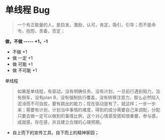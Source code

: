# 单线程 Bug



> 一个有正能量的人，是启发，激励，认可，肯定，吸引，引导；而不是命令，抱怨，责备，否定；

**做，不做   -----   +1，-1**

* 不做 +1 
* 做 一定 +1
* 做 可能 +1
* 做 不可能 +1

单线程

> 如果是单线程，有驱动，没有明确任务，没有计划，一旦前行遇到阻力，没有倒车，没有plan B，没有强制执行覆盖，没有转移注意力，那么必然陷入泥淖而不可自拔，要有跳出的能力；现在驱动是有了，就这样；一步一步来；需要有计划，计划当中事情的难度，得到的成分需要自己来调配，分配只要去做一定可以做到的事情比例，这个对心情感受感知很重要，参与感，成就感，存在感，并且建立合理的心理预期，

* 自上而下的宣传工具，自下而上的精神家园；

